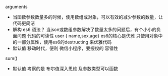 arguments
- 当函数参数数量多的时候，使用数组或对象，可以有效的减少参数的数量，让代码更简洁
- 解构 es6 语法？ 
  当json或数组参数解决了数量太多的问题后，有个小小的负面问题
  代码的可读性
  user { name,sex,age}
es6的核心是优雅
    只使用对象中的一部分属性，使用es6的destructing 来优雅代码
- 默认值
  移动时代，便利
  微信小程序，要授权的
  容错性 

sum()
- 默认值 考察的是 布尔值深入思维 及参数类型可以函数